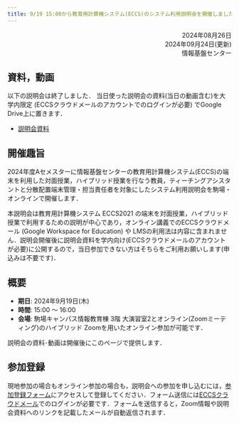 ```yaml
---
title: 9/19 15:00から教育用計算機システム(ECCS)のシステム利用説明会を開催しました 
---
```



<div style="text-align: right;">
<span>2024年08月26日</span><br />
<span>2024年09月24日(更新)</span><br />
<span>情報基盤センター</span><br />
</div>

## 資料，動画
以下の説明会は終了しました． 当日使った説明会の資料(当日の動画含む)を大学内限定 (ECCSクラウドメールのアカウントでのログインが必要) でGoogle Drive上に置きます．
- [説明会資料](https://docs.google.com/document/d/1Gk9h4LNQUEazamVfqP9f2VEabqxOI-ShhQhqxOtwzZk/edit?usp=sharing)

## 開催趣旨

2024年度Aセメスターに情報基盤センターの教育用計算機システム(ECCS)の端末を利用した対面授業，ハイブリッド授業を行なう教員，ティーチングアシスタントと分散配置端末管理・担当責任者を対象にしたシステム利用説明会を駒場・オンラインで開催します．

 本説明会は教育用計算機システム ECCS2021 の端末を対面授業，ハイブリッド授業で利用するための説明が中心であり，オンライン講義でのECCSクラウドメール (Google Workspace for Education) や LMSの利用法は内容に含まれません．説明会開催後に説明会資料を学内向け(ECCSクラウドメールのアカウントが必要)に公開するので，当日参加できない方はそちらをご利用お願いします(申込みは不要です)．

## 概要

- **期日**: 2024年9月19日(木)
- **時間**: 15:00 ～ 16:00
- **会場**: 駒場キャンパス情報教育棟 3階 大演習室2とオンライン(Zoomミーティング)のハイブリッド
Zoomを用いたオンライン参加が可能です．

説明会の資料･動画は開催後にこのページで提供します．

## 参加登録

現地参加の場合もオンライン参加の場合も，説明会への参加を申し込むには，[参加登録フォーム](https://docs.google.com/forms/d/e/1FAIpQLSdOd55BVnvpzUe3GcQ7W3ZUfhZgS9jU17MKSnP4iTHG1gsB-A/viewform?usp=sf_link)にアクセスして登録してください．フォーム送信には[ECCSクラウドメール](/google)でのログインが必要です．フォームを送信すると，Zoom情報や説明会資料へのリンクを記載したメールが自動返信されます．


